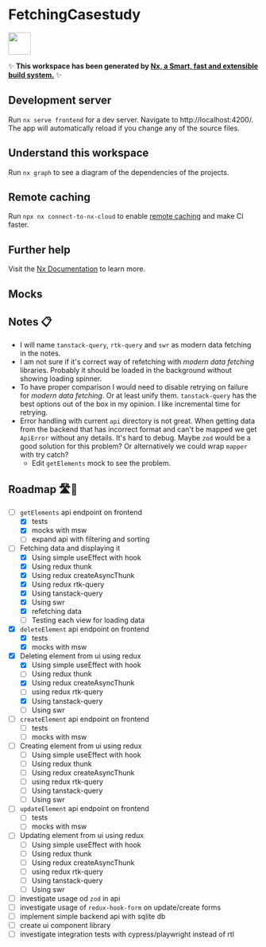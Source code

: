 # FetchingCasestudy

<a alt="Nx logo" href="https://nx.dev" target="_blank" rel="noreferrer"><img src="https://raw.githubusercontent.com/nrwl/nx/master/images/nx-logo.png" width="45"></a>

✨ **This workspace has been generated by [Nx, a Smart, fast and extensible build system.](https://nx.dev)** ✨

## Development server

Run `nx serve frontend` for a dev server. Navigate to http://localhost:4200/. The app will automatically reload if you change any of the source files.

## Understand this workspace

Run `nx graph` to see a diagram of the dependencies of the projects.

## Remote caching

Run `npx nx connect-to-nx-cloud` to enable [remote caching](https://nx.app) and make CI faster.

## Further help

Visit the [Nx Documentation](https://nx.dev) to learn more.

## Mocks

## Notes 📋️

- I will name `tanstack-query`, `rtk-query` and `swr` as modern data fetching in the notes.
- I am not sure if it's correct way of refetching with *modern data fetching* libraries. Probably it should be loaded in the background without showing loading spinner.
- To have proper comparison I would need to disable retrying on failure for *modern data fetching*. Or at least unify them. `tanstack-query` has the best options out of the box in my opinion. I like incremental time for retrying.
- Error handling with current `api` directory is not great. When getting data from the backend that has incorrect format and can't be mapped we get `ApiError` without any details. It's hard to debug. Maybe `zod` would be a good solution for this problem? Or alternatively we could wrap `mapper` with try catch?
  - Edit `getElements` mock to see the problem.

## Roadmap 🛣️🎯

- [ ] `getElements` api endpoint on frontend
  - [x] tests
  - [x] mocks with msw
  - [ ] expand api with filtering and sorting
- [ ] Fetching data and displaying it
  - [x] Using simple useEffect with hook
  - [x] Using redux thunk
  - [x] Using redux createAsyncThunk 
  - [x] Using redux rtk-query
  - [x] Using tanstack-query
  - [x] Using swr
  - [x] refetching data
  - [ ] Testing each view for loading data
- [x] `deleteElement` api endpoint on frontend
  - [x] tests
  - [x] mocks with msw
- [x] Deleting element from ui using redux
  - [x] Using simple useEffect with hook
  - [ ] Using redux thunk
  - [x] Using redux createAsyncThunk 
  - [ ] using redux rtk-query
  - [x] Using tanstack-query
  - [ ] Using swr
- [ ] `createElement` api endpoint on frontend
  - [ ] tests
  - [ ] mocks with msw
- [ ] Creating element from ui using redux
  - [ ] Using simple useEffect with hook
  - [ ] Using redux thunk
  - [ ] Using redux createAsyncThunk 
  - [ ] using redux rtk-query
  - [ ] Using tanstack-query
  - [ ] Using swr
- [ ] `updateElement` api endpoint on frontend
  - [ ] tests
  - [ ] mocks with msw
- [ ] Updating element from ui using redux
  - [ ] Using simple useEffect with hook
  - [ ] Using redux thunk
  - [ ] Using redux createAsyncThunk 
  - [ ] using redux rtk-query
  - [ ] Using tanstack-query
  - [ ] Using swr
- [ ] investigate usage od `zod` in api
- [ ] investigate usage of `redux-hook-form` on update/create forms
- [ ] implement simple backend api with sqlite db
- [ ] create ui component library
- [ ] investigate integration tests with cypress/playwright instead of rtl
